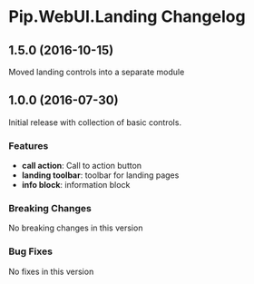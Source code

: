 # Pip.WebUI.Landing Changelog

## <a name="1.5.0"></a> 1.5.0 (2016-10-15)

Moved landing controls into a separate module 

## <a name="1.0.0"></a> 1.0.0 (2016-07-30)

Initial release with collection of basic controls.

### Features
* **call action**: Call to action button
* **landing toolbar**: toolbar for landing pages
* **info block**: information block

### Breaking Changes
No breaking changes in this version

### Bug Fixes
No fixes in this version
